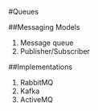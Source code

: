 #Queues

##Messaging Models
1) Message queue
2) Publisher/Subscriber

##Implementations
1) RabbitMQ
2) Kafka
3) ActiveMQ
    